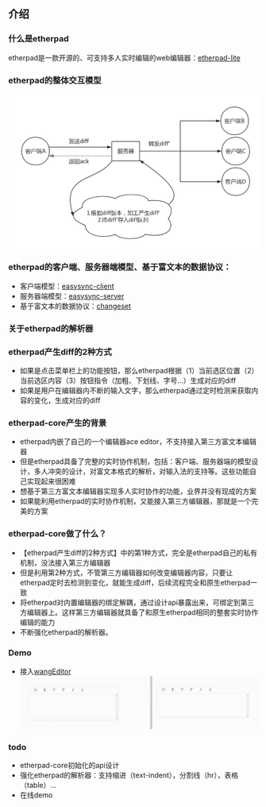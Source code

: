 ## 介绍

### 什么是etherpad

etherpad是一款开源的、可支持多人实时编辑的web编辑器：[etherpad-lite](https://github.com/ether/etherpad-lite)

### etherpad的整体交互模型

![etherpad的交互模型](https://raw.githubusercontent.com/powcoding/etherpad-core/master/doc/img/etherpad-model.png)

### etherpad的客户端、服务器端模型、基于富文本的数据协议：

- 客户端模型：[easysync-client](https://github.com/ether/etherpad-lite/blob/develop/doc/easysync/easysync-full-description.pdf)
- 服务器端模型：[easysync-server](https://github.com/ether/etherpad-lite/blob/develop/doc/easysync/easysync-full-description.pdf)
- 基于富文本的数据协议：[changeset](https://github.com/ether/etherpad-lite/blob/develop/doc/api/changeset_library.md)

### 关于etherpad的解析器


### etherpad产生diff的2种方式

- 如果是点击菜单栏上的功能按钮，那么etherpad根据（1）当前选区位置（2）当前选区内容（3）按钮指令（加粗、下划线、字号...）生成对应的diff
- 如果是用户在编辑器内不断的输入文字，那么etherpad通过定时检测来获取内容的变化，生成对应的diff

### etherpad-core产生的背景

- etherpad内嵌了自己的一个编辑器ace editor，不支持接入第三方富文本编辑器
- 但是etherpad具备了完整的实时协作机制，包括：客户端、服务器端的模型设计，多人冲突的设计，对富文本格式的解析，对输入法的支持等。这些功能自己实现起来很困难
- 想基于第三方富文本编辑器实现多人实时协作的功能，业界并没有现成的方案
- 如果能利用etherpad的实时协作机制，又能接入第三方编辑器，那就是一个完美的方案

### etherpad-core做了什么？

- 【etherpad产生diff的2种方式】中的第1种方式，完全是etherpad自己的私有机制，没法接入第三方编辑器
- 但是利用第2种方式，不管第三方编辑器如何改变编辑器内容，只要让etherpad定时去检测到变化，就能生成diff，后续流程完全和原生etherpad一致
- 将etherpad对内置编辑器的绑定解耦，通过设计api暴露出来，可绑定到第三方编辑器上。这样第三方编辑器就具备了和原生etherpad相同的整套实时协作编辑的能力
- 不断强化etherpad的解析器。

### Demo 

- 接入[wangEditor](https://github.com/wangfupeng1988/wangEditor)
![demo](https://raw.githubusercontent.com/powcoding/etherpad-core/master/doc/img/demo-big.gif)

### todo

- etherpad-core初始化的api设计
- 强化etherpad的解析器：支持缩进（text-indent），分割线（hr），表格（table）...
- 在线demo
